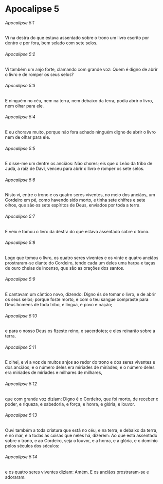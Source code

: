 # Apocalipse 5

###### Apocalipse 5:1

Vi na destra do que estava assentado sobre o trono um livro escrito por dentro e por fora, bem selado com sete selos.

###### Apocalipse 5:2

Vi também um anjo forte, clamando com grande voz: Quem é digno de abrir o livro e de romper os seus selos?

###### Apocalipse 5:3

E ninguém no céu, nem na terra, nem debaixo da terra, podia abrir o livro, nem olhar para ele.

###### Apocalipse 5:4

E eu chorava muito, porque não fora achado ninguém digno de abrir o livro nem de olhar para ele.

###### Apocalipse 5:5

E disse-me um dentre os anciãos: Não chores; eis que o Leão da tribo de Judá, a raiz de Davi, venceu para abrir o livro e romper os sete selos.

###### Apocalipse 5:6

Nisto vi, entre o trono e os quatro seres viventes, no meio dos anciãos, um Cordeiro em pé, como havendo sido morto, e tinha sete chifres e sete olhos, que são os sete espíritos de Deus, enviados por toda a terra.

###### Apocalipse 5:7

E veio e tomou o livro da destra do que estava assentado sobre o trono.

###### Apocalipse 5:8

Logo que tomou o livro, os quatro seres viventes e os vinte e quatro anciãos prostraram-se diante do Cordeiro, tendo cada um deles uma harpa e taças de ouro cheias de incenso, que são as orações dos santos.

###### Apocalipse 5:9

E cantavam um cântico novo, dizendo: Digno és de tomar o livro, e de abrir os seus selos; porque foste morto, e com o teu sangue compraste para Deus homens de toda tribo, e língua, e povo e nação;

###### Apocalipse 5:10

e para o nosso Deus os fizeste reino, e sacerdotes; e eles reinarão sobre a terra.

###### Apocalipse 5:11

E olhei, e vi a voz de muitos anjos ao redor do trono e dos seres viventes e dos anciãos; e o número deles era miríades de miríades; e o número deles era miríades de miríades e milhares de milhares,

###### Apocalipse 5:12

que com grande voz diziam: Digno é o Cordeiro, que foi morto, de receber o poder, e riqueza, e sabedoria, e força, e honra, e glória, e louvor.

###### Apocalipse 5:13

Ouvi também a toda criatura que está no céu, e na terra, e debaixo da terra, e no mar, e a todas as coisas que neles há, dizerem: Ao que está assentado sobre o trono, e ao Cordeiro, seja o louvor, e a honra, e a glória, e o domínio pelos séculos dos séculos:

###### Apocalipse 5:14

e os quatro seres viventes diziam: Amém. E os anciãos prostraram-se e adoraram.

